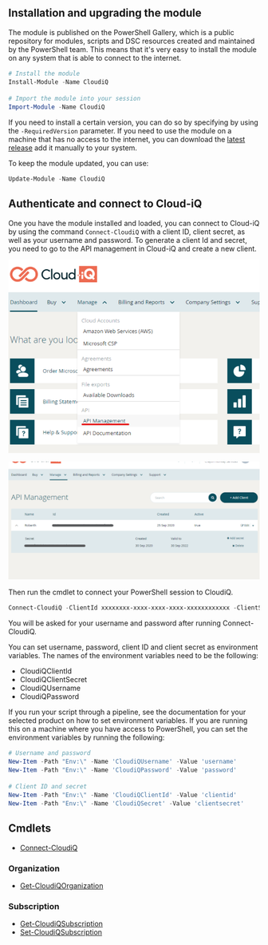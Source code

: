 ## Installation and upgrading the module

The module is published on the PowerShell Gallery, which is a public repository for modules, scripts and DSC resources created and maintained by the PowerShell team. This means that it's very easy to install the module on any system that is able to connect to the internet.

```powershell
# Install the module
Install-Module -Name CloudiQ

# Import the module into your session
Import-Module -Name CloudiQ
```

If you need to install a certain version, you can do so by specifying by using the ```-RequiredVersion``` parameter. If you need to use the module on a machine that has no access to the internet, you can download the [latest release](https://github.com/CrayonAS/Crayon.Cloud-iQ.PowerShell/releases) add it manually to your system. 

To keep the module updated, you can use:

```powershell
Update-Module -Name CloudiQ
```

## Authenticate and connect to Cloud-iQ

One you have the module installed and loaded, you can connect to Cloud-iQ by using the command ```Connect-CloudiQ``` with a client ID, client secret, as well as your username and password. To generate a client Id and secret, you need to go to the API management in Cloud-iQ and create a new client.

![](img/01-api-management-menu.png)

![](img/02-api-management-client.png)

Then run the cmdlet to connect your PowerShell session to CloudiQ.

```powershell
Connect-CloudiQ -ClientId xxxxxxxx-xxxx-xxxx-xxxx-xxxxxxxxxxxx -ClientSecret xxxxxxxx-xxxx-xxxx-xxxx-xxxxxxxxxxxx
```

You will be asked for your username and password after running Connect-CloudiQ.

You can set username, password, client ID and client secret as environment variables. The names of the environment variables need to be the following:

* CloudiQClientId
* CloudiQClientSecret
* CloudiQUsername
* CloudiQPassword

If you run your script through a pipeline, see the documentation for your selected product on how to set environment variables. If you are running this on a machine where you have access to PowerShell, you can set the environment variables by running the following:

```powershell
# Username and password
New-Item -Path "Env:\" -Name 'CloudiQUsername' -Value 'username'
New-Item -Path "Env:\" -Name 'CloudiQPassword' -Value 'password'

# Client ID and secret
New-Item -Path "Env:\" -Name 'CloudiQClientId' -Value 'clientid'
New-Item -Path "Env:\" -Name 'CloudiQSecret' -Value 'clientsecret'
```

## Cmdlets

* [Connect-CloudiQ](functions/Connect-CloudiQ.md)

### Organization

* [Get-CloudiQOrganization](functions/Get-CloudiQOrganization.md)

### Subscription

* [Get-CloudiQSubscription](functions/Get-CloudiQSubscription.md)
* [Set-CloudiQSubscription](functions/Set-CloudiQSubscription.md)